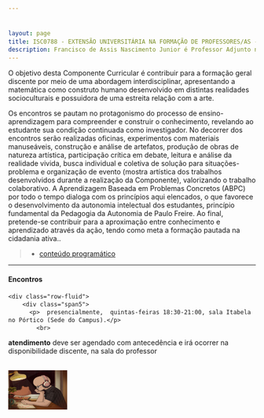```yaml
---


layout: page
title: ISC0788 - EXTENSÃO UNIVERSITÁRIA NA FORMAÇÃO DE PROFESSORES/AS - CCEX
description: Francisco de Assis Nascimento Junior é Professor Adjunto no Campus Sosígenes Costa da Universidade Federal do Sul da Bahia, em Porto Seguro (BA); onde atua na formação de professores e pesquisa as relações entre identidade de gênero/relações étnico-raciais no Ensino de Ciências através das Histórias em Quadrinhos de Super-Heróis
---
```

O objetivo desta Componente Curricular é contribuir para a formação geral discente por meio de uma abordagem interdisciplinar, apresentando a matemática como construto humano desenvolvido em distintas realidades socioculturais e possuidora de uma estreita relação com a arte.

Os encontros se pautam no protagonismo do processo de ensino-aprendizagem para compreender e construir o conhecimento,  revelando ao estudante sua condição continuada como investigador. No decorrer dos encontros serão realizadas oficinas, experimentos com materiais manuseáveis, construção e análise de artefatos, produção de obras de natureza artística, participação crítica em debate, leitura e análise da realidade vivida, busca individual e coletiva de solução para situações-problema e organização de evento (mostra artística dos trabalhos desenvolvidos durante a realização da Componente), valorizando o trabalho colaborativo.
A Aprendizagem Baseada em Problemas Concretos (ABPC) por todo o tempo dialoga com os princípios aqui elencados, o que favorece o desenvolvimento da autonomia intelectual dos estudantes, princípio fundamental da Pedagogia da Autonomia de Paulo Freire.
Ao final, pretende-se contribuir para a aproximação entre conhecimento e aprendizado através da ação,  tendo como meta a formação pautada na cidadania ativa..


>- [conteúdo programático](https://itxesco.github.io/pages/aulas/ISC0788_files/ISC0788_programa.html)

---

<div class="container">
<h4><a name="contact"></a>Encontros</h4>

    <div class="row-fluid">
        <div class="span5">
          <p>  presencialmente,  quintas-feiras 18:30-21:00, sala Itabela no Pórtico (Sede do Campus).</p>
            <br>
<p> <b>atendimento</b>
deve ser agendado com antecedência e irá ocorrer na disponibilidade discente, na sala do professor</p>
<br/>


</div>
            <div class="span2">
                     <a href="https://youtu.be/5qap5aO4i9A" target="_blank">
                       <img src="/assets/figuras/perfil_lo_fi.jpeg" alt="estudar ouvindo lofi hip hop é relaxante e auxilia sua concentração." width=120 height=80 title="Prof. Dr. Francisco Nascimento" alt="Francisco de Assis Nascimento Junior">
                     </a>
                   </div>
          </div>
</div>
